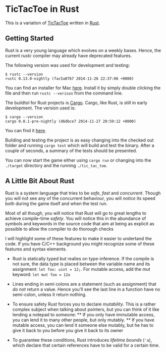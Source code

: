 # TicTacToe in Rust

This is a variation of [TicTacToe](http://en.wikipedia.org/wiki/Tic-tac-toe) written in [Rust](http://www.rust-lang.org/).

## Getting Started
Rust is a very young language which evolves on a weekly bases.
Hence, the current _rustc_ compiler may already have deprecated features.

The following version was used for development and testing:

```
$ rustc --version
rustc 0.13.0-nightly (fac5a0767 2014-11-26 22:37:06 +0000)
```

You can find an installer for Mac [here](https://www.dropbox.com/s/79xpgfkfhwt7rno/rust-nightly-x86_64-apple-darwin.pkg?dl=0).
Install it by simply double clicking the file and then run
`rustc --verison` from the command line.

The buildtol for Rust projects is [Cargo](https://github.com/rust-lang/cargo).
Cargo, like Rust, is still in early development.
The version used is:
```
$ cargo --version
cargo 0.0.1-pre-nightly (d6dbce7 2014-11-27 20:59:12 +0000)
```
You can find it [here](https://www.dropbox.com/s/gzhg05869ad7g6d/cargo-nightly-x86_64-apple-darwin.tar.gz?dl=0).

Building and testing the project is as easy changing into the checked out folder and running `cargo test` which will build and test the binary.
After a couple of seconds, a summary of the tests should be presented.

You can now start the game either using `cargo run` or changing into the `./target` directory and the running `./tic_tac_toe`.

## A Little Bit About Rust

Rust is a system language that tries to be *safe*, *fast* and *concurrent*.
Though you will not see any of the concurrent behaviour, you will _notice_ its speed both during the game itself and when the test run.

Most of all though, you will notice that Rust will go to great lengths to achieve compile-time *safety*.
You will notice this in the abundance of symbols and keywords in the source code that aim at being as explicit as possible to allow the compiler to do thorough checks

I will highlight some of these features to make it easier to undertand the code.
If you have C/C++ background you might recognize some of these features and syntax elements.

* Rust is statically typed but realies on type-inference. If the compile is not sure, the data type is placed between the variable name and its assignment:
    `let foo: uint = 12;`. For mutable access, add the _mut_ keyword: `let mut foo = 12u`
* Lines ending in semi colons are a statement (such as assignment) that *do not* return a value.
    Hence you'll see the last line in a function have no semi-colon, unless it return nothing.

* To ensure safety Rust forces you to declare _mutability_. This is a rather complex subject when talking about pointers, but you can think of it like lending a notepad to someone:
    ** If you only have immutable access, you can lend it to many other people, but only mutably.
    ** If you have mutable access, you can lend it someone else mutably, but he has to give it back to you before you give it back to its owner
* To guarantee these conditions, Rust introduces _lifetime bounds_ (`'a`), which declare that certain references have to be valid for a certain time.




